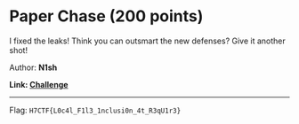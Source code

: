 <h1> Paper Chase (200 points)</h1>
<p> I fixed the leaks! Think you can outsmart the new defenses? Give it another shot!</p>
<p> Author: <b>N1sh</b></p>
<b>Link: <a href="https://paperchase.h7tex.com/"> Challenge </a></b>
<hr>


Flag: <code>H7CTF{L0c4l_F1l3_1nclusi0n_4t_R3qU1r3}</code>
